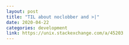 ```yaml
---
layout: post
title: "TIL about noclobber and >|"
date: 2020-04-22
categories: development
link: https://unix.stackexchange.com/a/45203
---
```



